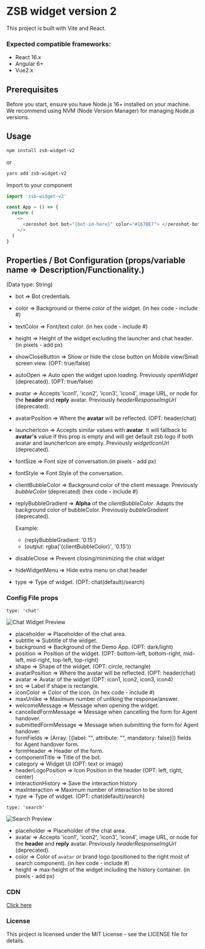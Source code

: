 # ZSB widget version 2

This project is built with Vite and React.

### Expected compatible frameworks:
- React 16.x
- Angular 6+
- Vue2.x


## Prerequisites

Before you start, ensure you have Node.js 16+ installed on your machine. We recommend using NVM (Node Version Manager) for managing Node.js versions.


## Usage

```bash
npm install zsb-widget-v2
```
or
```bash
yarn add zsb-widget-v2
```

Import to your component

```js
import 'zsb-widget-v2'

const App = () => {
  return (
    <>
      <zeroshot-bot bot="{bot-id-here}" color="#167BE7"> </zeroshot-bot>
    </>
  )
}

```

## Properties / Bot Configuration (props/variable name => Description/Functionality.)
(Data type: String)


- bot => Bot credentials.
- color => Background or theme color of the widget. (in hex code - include #)
- textColor => Font/text color. (in hex code - include #)
- height => Height of the widget excluding the launcher and chat header. (in pixels - add px)
- showCloseButton => Show or hide the close button on Mobile view/Small screen view. (OPT: true/false)
- autoOpen => Auto open the widget upon loading. Previously *openWidget* (deprecated). (OPT: true/false)
- avatar => Accepts 'icon1', 'icon2', 'icon3', 'icon4', image URL, or node for the **header** and **reply** avatar. Previously *headerResponseImgUrl* (deprecated).
- avatarPosition => Where the **avatar** will be reflected. (OPT: header/chat)
- launcherIcon => Accepts similar values with **avatar**. It will fallback to **avatar's** value if this prop is empty and will get default zsb logo if both avatar and launcherIcon are empty. Previously *widgetIconUrl* (deprecated).
- fontSize => Font size of conversation.(in pixels - add px)
- fontStyle => Font Style of the conversation.
- clientBubbleColor => Background color of the client message. Previously *bubbleColor* (deprecated)  (hex code - include #)
- replyBubbleGradient => **Alpha** of the *clientBubbleColor*. Adapts the background color of bubbleColor. Previously *bubbleGradient* (deprecated).

  Example:
    - (replyBubbleGradient: '0.15')
    - (output: rgba('{clientBubbleColor}', '0.15'))

- disableClose => Prevent closing/minimizing the chat widget
- hideWidgetMenu => Hide extra menu on chat header
- type => Type of widget. (OPT: chat(default)/search)

### Config File props
`type: 'chat'`

![Chat Widget Preview](https://zsbclient-dev.azureedge.net/assets/chat-sample.png?sv=2020-10-02&st=2022-10-09T12%3A34%3A55Z&se=2024-10-10T12%3A34%3A00Z&sr=c&sp=racwl&sig=WRpNY9Fb2HIcf2jCZ%2FXwBdpqh2xtpIMH1RtIB2P4m0A%3D "Type: Chat")
- placeholder => Placeholder of the chat area.
- subtitle => Subtitle of the widget.
- background => Background of the Demo App. (OPT: dark/light)
- position => Position of the widget. (OPT: bottom-left, bottom-right, mid-left, mid-right, top-left, top-right)
- shape => Shape of the widget. (OPT: circle, rectangle)
- avatarPosition => Where the avatar will be reflected. (OPT: header/chat)
- avatar => Avatar of the widget (OPT: icon1, icon2, icon3, icon4)
- src => Label if shape is rectangle.
- iconColor => Color of the icon. (in hex code - include #)
- maxUnlike => Maximum number of unliking the response/answer.
- welcomeMessage => Message when opening the widget.
- cancelledFormMessage => Message when cancelling the form for Agent handover.
- submittedFormMessage => Message when submitting the form for Agent handover.
- formFields => (Array: [{label: "", attribute: "", mandatory: false}]) fields for Agent handover form.
- formHeader => Header of the form.
- componentTitle => Title of the bot.
- category => Widget UI (OPT: text or image)
- headerLogoPosition => Icon Position in the header (OPT: left, right, center)
- interactionHistory => Save the interaction history
- maxInteraction => Maximum number of interaction to be stored
- type => Type of widget. (OPT: chat(default)/search)

`type: 'search'`

![Search Preview](https://zsbclient-dev.azureedge.net/assets/search-sample.png?sv=2020-10-02&st=2022-10-09T12%3A34%3A55Z&se=2024-10-10T12%3A34%3A00Z&sr=c&sp=racwl&sig=WRpNY9Fb2HIcf2jCZ%2FXwBdpqh2xtpIMH1RtIB2P4m0A%3D "Type: Search")

- placeholder => Placeholder of the chat area.
- avatar => Accepts 'icon1', 'icon2', 'icon3', 'icon4', image URL, or node for the **header** and **reply** avatar. Previously *headerResponseImgUrl* (deprecated).
- color => Color of `avatar` or brand logo (positioned to the right most of search component). (in hex code - include #)
- height => max-height of the widget including the history container. (in pixels - add px)

### CDN
[Click here](https://zsbclient-dev.azureedge.net/zsbv6.js?sv=2020-10-02&st=2022-10-09T12%3A34%3A55Z&se=2024-10-10T12%3A34%3A00Z&sr=c&sp=racwl&sig=WRpNY9Fb2HIcf2jCZ%2FXwBdpqh2xtpIMH1RtIB2P4m0A%3D)

### License
This project is licensed under the MIT License - see the LICENSE file for details.